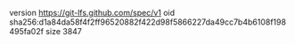 version https://git-lfs.github.com/spec/v1
oid sha256:d1a84da58f4f2ff96520882f422d98f5866227da49cc7b4b6108f198495fa02f
size 3847
